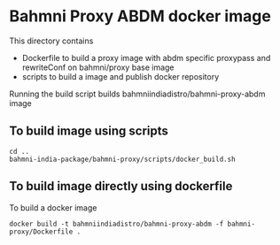 # Bahmni Proxy ABDM docker image

This directory contains
- Dockerfile to build a proxy image with abdm specific proxypass and rewriteConf on bahmni/proxy base image
- scripts to build a image and publish docker repository

Running the build script builds bahmniindiadistro/bahmni-proxy-abdm image

## To build image using scripts
```
cd ..
bahmni-india-package/bahmni-proxy/scripts/docker_build.sh 
```
## To build image directly using dockerfile

To build a docker image
```
docker build -t bahmniindiadistro/bahmni-proxy-abdm -f bahmni-proxy/Dockerfile . 
```
